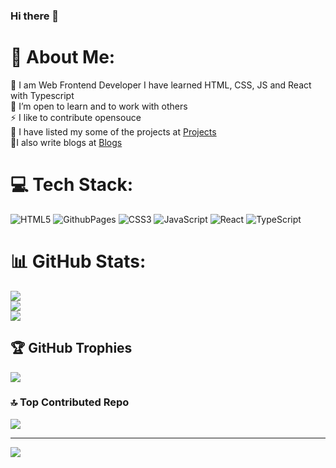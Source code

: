 ### Hi there 👋

# 💫 About Me:
🔭 I am Web Frontend Developer I have learned HTML, CSS, JS and React with Typescript<br>👯 I’m open to learn and to work with others<br>⚡ I like to contribute opensouce <br> 🎯 I have listed my some of the projects at [Projects](https://simarjot0032.github.io/portfolio/#/Project) <br>📝I also write blogs at [Blogs](https://simarjot0032.github.io/portfolio/#/Blog)


# 💻 Tech Stack:
![HTML5](https://img.shields.io/badge/html5-%23E34F26.svg?style=for-the-badge&logo=html5&logoColor=white) ![GithubPages](https://img.shields.io/badge/github%20pages-121013?style=for-the-badge&logo=github&logoColor=white) ![CSS3](https://img.shields.io/badge/css3-%231572B6.svg?style=for-the-badge&logo=css3&logoColor=white) ![JavaScript](https://img.shields.io/badge/javascript-%23323330.svg?style=for-the-badge&logo=javascript&logoColor=%23F7DF1E) ![React](https://img.shields.io/badge/react-%2320232a.svg?style=for-the-badge&logo=react&logoColor=%2361DAFB) ![TypeScript](https://img.shields.io/badge/typescript-%23007ACC.svg?style=for-the-badge&logo=typescript&logoColor=white)
# 📊 GitHub Stats:
![](https://github-readme-stats.vercel.app/api?username=simarjot0032&theme=dark&hide_border=false&include_all_commits=false&count_private=true)<br/>
![](https://github-readme-streak-stats.herokuapp.com/?user=simarjot0032&theme=dark&hide_border=false)<br/>
![](https://github-readme-stats.vercel.app/api/top-langs/?username=simarjot0032&theme=dark&hide_border=false&include_all_commits=false&count_private=true&layout=compact)

## 🏆 GitHub Trophies
![](https://github-profile-trophy.vercel.app/?username=simarjot0032&theme=radical&no-frame=false&no-bg=true&margin-w=4)

### 🔝 Top Contributed Repo
![](https://github-contributor-stats.vercel.app/api?username=simarjot0032&limit=5&theme=dark&combine_all_yearly_contributions=true)

---
[![](https://visitcount.itsvg.in/api?id=simarjot0032&icon=1&color=0)](https://visitcount.itsvg.in)

